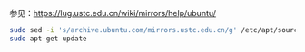 参见：https://lug.ustc.edu.cn/wiki/mirrors/help/ubuntu/

```bash
sudo sed -i 's/archive.ubuntu.com/mirrors.ustc.edu.cn/g' /etc/apt/sources.list
sudo apt-get update
```

